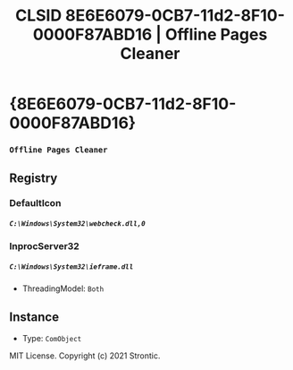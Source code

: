 ﻿---
title: "CLSID 8E6E6079-0CB7-11d2-8F10-0000F87ABD16 | Offline Pages Cleaner"
excerpt: What is COM-Object CLSID 8E6E6079-0CB7-11d2-8F10-0000F87ABD16?
---

# {8E6E6079-0CB7-11d2-8F10-0000F87ABD16}

### `Offline Pages Cleaner`

## Registry


### DefaultIcon

##### `C:\Windows\System32\webcheck.dll,0`

### InprocServer32

##### `C:\Windows\System32\ieframe.dll`
* ThreadingModel: `Both`

## Instance

* Type: `ComObject`

MIT License. Copyright (c) 2021 Strontic.


